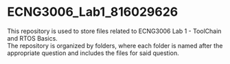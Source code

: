 # ECNG3006_Lab1_816029626
This repository is used to store files related to ECNG3006 Lab 1 - ToolChain and RTOS Basics. \
The repository is organized by folders, where each folder is named after the appropriate question and includes the files for said question.
